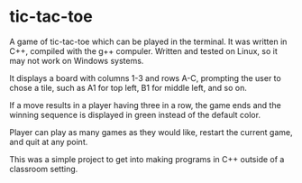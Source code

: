 # tic-tac-toe
A game of tic-tac-toe which can be played in the terminal.
It was written in C++, compiled with the g++ compuler. 
Written and tested on Linux, so it may not work on Windows systems. 

It displays a board with columns 1-3 and rows A-C, prompting the user
to chose a tile, such as A1 for top left, B1 for middle left, and so on. 

If a move results in a player having three in a row, the game ends and the 
winning sequence is displayed in green instead of the default color. 

Player can play as many games as they would like, restart the current game, 
and quit at any point.

This was a simple project to get into making programs in C++ outside of a classroom setting. 
